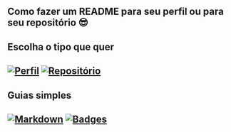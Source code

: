 ## Como fazer um README para seu perfil ou para seu repositório 😎

## Escolha o tipo que quer
[![Perfil](https://img.shields.io/badge/PERFIL-%23FFac45.svg?&style=for-the-badge&color=FFB000)]()
[![Repositório](https://img.shields.io/badge/REPOSITÓRIO-%23FFac45.svg?&style=for-the-badge&color=88FF00)]()
---
## Guias simples
[![Markdown](https://img.shields.io/badge/MARKDOWN-%23FFac45.svg?&style=for-the-badge&color=cyan)](https://github.com/nicolaswalcker/project-readme/blob/main/markdown/markdown-guia.md)
[![Badges](https://img.shields.io/badge/BADGES-%23FFac45.svg?&style=for-the-badge&color=pink)](https://github.com/nicolaswalcker/project-readme/blob/main/badges/badges-guia.md)
---


